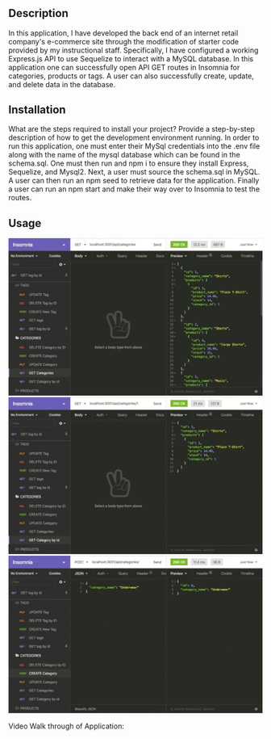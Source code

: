 # <E-Commerce-Back-End>

## Description

In this application, I have developed the back end of an internet retail company's e-commerce site through the modification of starter code provided by my instructional staff.  Specifically, I have configured a working Express.js API to use Sequelize to interact with a MySQL database. In this application one can successfully open API GET routes in Insomnia for categories, products or tags. A user can also successfully create, update, and delete data in the database.



## Installation

What are the steps required to install your project? Provide a step-by-step description of how to get the development environment running.
In order to run this application, one must enter their MySql credentials into the .env file along with the name of the 
mysql database which can be found in the schema.sql. One must then run and npm i to ensure they install Express, Sequelize, and Mysql2.  Next, a user must source the schema.sql in MySQL.  A user can then run an npm seed to retrieve data for the application. Finally a user can run an npm start and make their way over to Insomnia to test the routes.

## Usage


![Demo-gif-1](/demo/13-orm-homework-demo-01.gif)
![Demo-gif-2](/demo/13-orm-homework-demo-02.gif)
![Demo-gif-3](/demo/13-orm-homework-demo-03.gif)

Video Walk through of Application: 
